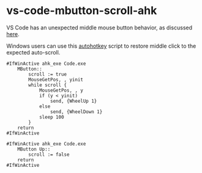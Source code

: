 # vs-code-mbutton-scroll-ahk

VS Code has an unexpected middle mouse button behavior, as discussed [here](https://github.com/Microsoft/vscode/issues/6302).

Windows users can use this [autohotkey](https://www.autohotkey.com/) script to restore middle click to the expected auto-scroll.

```
#IfWinActive ahk_exe Code.exe
    MButton::
        scroll := true
        MouseGetPos, , yinit
        while scroll {
            MouseGetPos, , y
            if (y < yinit)
                send, {WheelUp 1}
            else
                send, {WheelDown 1}
            sleep 100
        }
    return
#IfWinActive

#IfWinActive ahk_exe Code.exe
    MButton Up::
        scroll := false
    return
#IfWinActive
```
